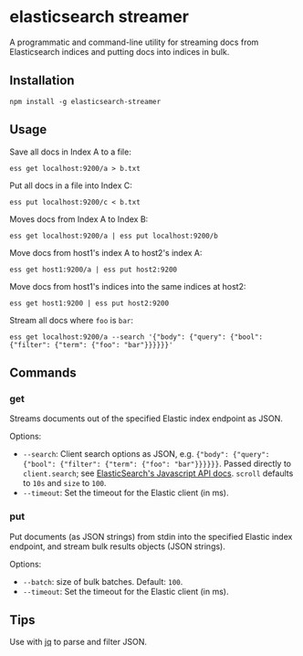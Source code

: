 # elasticsearch streamer

A programmatic and command-line utility for streaming docs from Elasticsearch indices and putting docs into indices in bulk.

## Installation

`npm install -g elasticsearch-streamer`

## Usage

Save all docs in Index A to a file:

    ess get localhost:9200/a > b.txt

Put all docs in a file into Index C:
    
    ess put localhost:9200/c < b.txt

Moves docs from Index A to Index B:
    
    ess get localhost:9200/a | ess put localhost:9200/b

Move docs from host1's index A to host2's index A:

    ess get host1:9200/a | ess put host2:9200

Move docs from host1's indices into the same indices at host2:

    ess get host1:9200 | ess put host2:9200

Stream all docs where `foo` is `bar`:

    ess get localhost:9200/a --search '{"body": {"query": {"bool": {"filter": {"term": {"foo": "bar"}}}}}}'

## Commands

### get

Streams documents out of the specified Elastic index endpoint as JSON.

Options:

* `--search`: Client search options as JSON, e.g. `{"body": {"query": {"bool": {"filter": {"term": {"foo": "bar"}}}}}}`. Passed directly to `client.search`; see [ElasticSearch's Javascript API docs](https://www.elastic.co/guide/en/elasticsearch/client/javascript-api/current/api-reference.html#api-search). `scroll` defaults to `10s` and `size` to `100`.
* `--timeout`: Set the timeout for the Elastic client (in ms).

### put

Put documents (as JSON strings) from stdin into the specified Elastic index endpoint, and stream bulk results objects (JSON strings).

Options:

* `--batch`: size of bulk batches. Default: `100`.
* `--timeout`: Set the timeout for the Elastic client (in ms).

## Tips

Use with [jq](https://stedolan.github.io/jq/) to parse and filter JSON.
